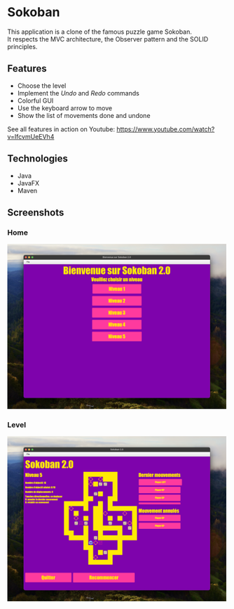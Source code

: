 # Sokoban
<!-- ❌ Don't Delete This Comment ❌
Project short description:
  Full-stack clone of the famous puzzle game Sokoban
Project Topics (tags):
  java cli maven javafx
-->

This application is a clone of the famous puzzle game Sokoban.<br>It respects the MVC architecture, the Observer pattern and the SOLID principles.

## Features

* Choose the level
* Implement the *Undo* and *Redo* commands
* Colorful GUI
* Use the keyboard arrow to move
* Show the list of movements done and undone

See all features in action on Youtube: <https://www.youtube.com/watch?v=IfcvmUeEVh4>

## Technologies

* Java
* JavaFX
* Maven

<!--
## Documentation
### Class Diagram
-->

## Screenshots

### Home

[<img src="./doc/readme-rsc/1-home.png" width="500">](./doc/readme-rsc/1-home.png)

### Level

[<img src="./doc/readme-rsc/2-level.png" width="500">](./doc/readme-rsc/2-level.png)

